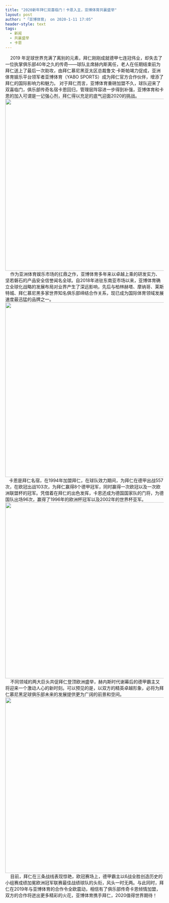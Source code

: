 ```yaml
---
title: "2020新年拜仁双喜临门！卡恩入主，亚博体育共襄盛举"
layout: post
author: "「亚博体育」 on 2020-1-11 17:05"
header-style: text
tags:
  - 新闻
  - 共襄盛举
  - 卡恩
---
```


<head></head>
<body>
 <div align="left"> 
  <font face="&amp;quot;">&nbsp; &nbsp; 2019</font> 
  <font face="&amp;quot;">年足球世界充满了离别的元素，拜仁刚刚成就德甲七连冠伟业，却失去了一位执掌俱乐部40年之久的传奇——球队主席赫内斯离任，老人在任期结束前为拜仁送上了最后一次助攻，由拜仁慕尼黑亚太区总裁鲁文·卡斯帕竭力促成，亚洲体育娱乐平台领军者亚博体育（YABO SPORTS）成为拜仁官方合作伙伴，增添了拜仁的国际影响力和魅力。</font> 
  <font face="&amp;quot">对于拜仁而言，亚博体育重磅加盟不久，球队迎来了双喜临门，俱乐部传奇名宿卡恩回归，管理层阵容进一步得到补强，亚博体育和卡恩的加入可谓是一记强心剂，拜仁得以充足的底气迎面2020的挑战。</font> 
 </div> 
 <div align="center"> 
  <ignore_js_op> 
   <img aid="1326497" src="https://bbs.boniu123.cc/data/attachment/forum/202001/11/163643nxsyuudgr33mdpgz.png" zoomfile="data/attachment/forum/202001/11/163643nxsyuudgr33mdpgz.png" file="data/attachment/forum/202001/11/163643nxsyuudgr33mdpgz.png" width="544" inpost="1"> 
   <div class="tip tip_4 aimg_tip" id="aimg_1326497_menu" style="position: absolute; display: none" disautofocus="true"> 
    <div class="xs0"> 
     <p><strong>1.png</strong> <em class="xg1">(357.63 KB, 下载次数: 0)</em></p> 
     <p> <a href="forum.php?mod=attachment&amp;aid=MTMyNjQ5N3w2MGQ5N2ExYXwxNTc4NzYyMDA5fDB8NTQ5OTkz&amp;nothumb=yes" target="_blank">下载附件</a> &nbsp;<a href="javascript:;" onclick="showWindow(this.id, this.getAttribute('url'), 'get', 0);" id="savephoto_1326497" url="home.php?mod=spacecp&amp;ac=album&amp;op=saveforumphoto&amp;aid=1326497&amp;handlekey=savephoto_1326497">保存到相册</a> </p> 
     <p class="xg1 y"><span title="2020-1-11 16:36">昨天&nbsp;16:36</span> 上传</p> 
    </div> 
    <div class="tip_horn"></div> 
   </div> 
  </ignore_js_op> 
 </div> 
 <div align="left"> 
  <font face="&amp;quot;"> </font> 
 </div> 
 <div align="left"> 
  <font face="&amp;quot;">&nbsp; &nbsp; 作为亚洲体育娱乐市场的扛鼎之作，亚博体育多年来以卓越上乘的研发实力、坚若磐石的产品安全信誉闻名全球。自2018年进驻东南亚市场以来，亚博体育确立全球化战略的发展布局对业界产生了深远影响，先后与柏林赫塔、摩纳哥、莱斯特城、拜仁慕尼黑多家世界知名俱乐部缔结合作关系，现已成为国际体育领域发展速度最迅猛的品牌之一。</font> 
 </div> 
 <div align="center"> 
  <ignore_js_op> 
   <img aid="1326498" src="https://bbs.boniu123.cc/data/attachment/forum/202001/11/163658es8smu5uquosexyy.png" zoomfile="data/attachment/forum/202001/11/163658es8smu5uquosexyy.png" file="data/attachment/forum/202001/11/163658es8smu5uquosexyy.png" width="553" inpost="1"> 
   <div class="tip tip_4 aimg_tip" id="aimg_1326498_menu" style="position: absolute; display: none" disautofocus="true"> 
    <div class="xs0"> 
     <p><strong>2.png</strong> <em class="xg1">(324.21 KB, 下载次数: 0)</em></p> 
     <p> <a href="forum.php?mod=attachment&amp;aid=MTMyNjQ5OHw2NjUzNDljNHwxNTc4NzYyMDA5fDB8NTQ5OTkz&amp;nothumb=yes" target="_blank">下载附件</a> &nbsp;<a href="javascript:;" onclick="showWindow(this.id, this.getAttribute('url'), 'get', 0);" id="savephoto_1326498" url="home.php?mod=spacecp&amp;ac=album&amp;op=saveforumphoto&amp;aid=1326498&amp;handlekey=savephoto_1326498">保存到相册</a> </p> 
     <p class="xg1 y"><span title="2020-1-11 16:36">昨天&nbsp;16:36</span> 上传</p> 
    </div> 
    <div class="tip_horn"></div> 
   </div> 
  </ignore_js_op> 
 </div> 
 <div align="left"> 
  <font face="&amp;quot;"> </font> 
 </div> 
 <div align="left"> 
  <font face="&amp;quot;">&nbsp; &nbsp;卡恩是拜仁名宿，在1994年加盟拜仁，在球队效力期间，为拜仁在德甲出战557次，在欧冠出战103次，为拜仁赢得8个德甲冠军，同时赢得一次欧冠以及一次欧洲联盟杯的冠军。凭借着在拜仁的出色发挥，卡恩还成为德国国家队的门将，为德国队出场96次，赢得了1996年的欧洲杯冠军以及2002年的世界杯亚军。</font> 
 </div> 
 <div align="center"> 
  <ignore_js_op> 
   <img aid="1326499" src="https://bbs.boniu123.cc/data/attachment/forum/202001/11/163715kja3bbyc0tg1rhjt.png" zoomfile="data/attachment/forum/202001/11/163715kja3bbyc0tg1rhjt.png" file="data/attachment/forum/202001/11/163715kja3bbyc0tg1rhjt.png" width="557" inpost="1"> 
   <div class="tip tip_4 aimg_tip" id="aimg_1326499_menu" style="position: absolute; display: none" disautofocus="true"> 
    <div class="xs0"> 
     <p><strong>3.png</strong> <em class="xg1">(339.06 KB, 下载次数: 0)</em></p> 
     <p> <a href="forum.php?mod=attachment&amp;aid=MTMyNjQ5OXxlMTFjNzEyOHwxNTc4NzYyMDA5fDB8NTQ5OTkz&amp;nothumb=yes" target="_blank">下载附件</a> &nbsp;<a href="javascript:;" onclick="showWindow(this.id, this.getAttribute('url'), 'get', 0);" id="savephoto_1326499" url="home.php?mod=spacecp&amp;ac=album&amp;op=saveforumphoto&amp;aid=1326499&amp;handlekey=savephoto_1326499">保存到相册</a> </p> 
     <p class="xg1 y"><span title="2020-1-11 16:37">昨天&nbsp;16:37</span> 上传</p> 
    </div> 
    <div class="tip_horn"></div> 
   </div> 
  </ignore_js_op> 
 </div> 
 <div align="left"> 
  <font face="&amp;quot;"> </font> 
 </div> 
 <div align="left"> 
  <font face="&amp;quot;">&nbsp; &nbsp; 不同领域的两大巨头共促拜仁登顶欧洲盛举，赫内斯时代谢幕后的德甲霸主又将迎来一个激动人心的新时刻。可以预见的是，以双方的精英卓越形象，必将为拜仁慕尼黑足球俱乐部未来的发展提供更为广阔的前景和空间。</font> 
 </div> 
 <div align="center"> 
  <ignore_js_op> 
   <img aid="1326501" src="https://bbs.boniu123.cc/data/attachment/forum/202001/11/163731olff424l5avk4fjx.png" zoomfile="data/attachment/forum/202001/11/163731olff424l5avk4fjx.png" file="data/attachment/forum/202001/11/163731olff424l5avk4fjx.png" width="556" inpost="1"> 
   <div class="tip tip_4 aimg_tip" id="aimg_1326501_menu" style="position: absolute; display: none" disautofocus="true"> 
    <div class="xs0"> 
     <p><strong>4.png</strong> <em class="xg1">(360.29 KB, 下载次数: 0)</em></p> 
     <p> <a href="forum.php?mod=attachment&amp;aid=MTMyNjUwMXxiMDg4ODVmYXwxNTc4NzYyMDA5fDB8NTQ5OTkz&amp;nothumb=yes" target="_blank">下载附件</a> &nbsp;<a href="javascript:;" onclick="showWindow(this.id, this.getAttribute('url'), 'get', 0);" id="savephoto_1326501" url="home.php?mod=spacecp&amp;ac=album&amp;op=saveforumphoto&amp;aid=1326501&amp;handlekey=savephoto_1326501">保存到相册</a> </p> 
     <p class="xg1 y"><span title="2020-1-11 16:37">昨天&nbsp;16:37</span> 上传</p> 
    </div> 
    <div class="tip_horn"></div> 
   </div> 
  </ignore_js_op> 
 </div> 
 <div align="left"> 
  <font face="&amp;quot;">&nbsp; &nbsp; 目前，拜仁在三条战线表现惊艳，欧冠赛场上，德甲霸主以6战全胜创造历史的小组赛成绩加冕欧洲冠军联赛最佳战绩球队的头衔，风头一时无两。与此同时，拜仁在2019年与亚博体育的合作令全欧震动，相信有了俱乐部传奇卡恩倾情加盟，双方的合作将迸出更多精彩的火花，亚博体育携手拜仁，2020值得世界期待！</font> 
 </div>
 <br>
</body>


